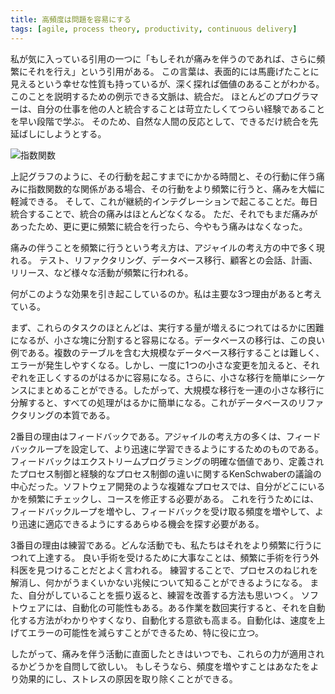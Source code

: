```yaml
---
title: 高頻度は問題を容易にする
tags: [agile, process theory, productivity, continuous delivery]
---
```


私が気に入っている引用の一つに「もしそれが痛みを伴うのであれば、さらに頻繁にそれを行え」という引用がある。
この言葉は、表面的には馬鹿げたことに見えるという幸せな性質も持っているが、深く探れば価値のあることがわかる。
このことを説明するための例示できる文脈は、統合だ。
ほとんどのプログラマーは、自分の仕事を他の人と統合することは苛立たしくてつらい経験であることを早い段階で学ぶ。
そのため、自然な人間の反応として、できるだけ統合を先延ばしにしようとする。

![指数関数](https://martinfowler.com/bliki/images/frequency-reduces-difficulty/graph.png "グラフ")

上記グラフのように、その行動を起こすまでにかかる時間と、その行動に伴う痛みに指数関数的な関係がある場合、その行動をより頻繁に行うと、痛みを大幅に軽減できる。
そして、これが継続的インテグレーションで起こることだ。毎日統合することで、統合の痛みはほとんどなくなる。
ただ、それでもまだ痛みがあったため、更に更に頻繁に統合を行ったら、今やもう痛みはなくなった。

痛みの伴うことを頻繁に行うという考え方は、アジャイルの考え方の中で多く現れる。
テスト、リファクタリング、データベース移行、顧客との会話、計画、リリース、など様々な活動が頻繁に行われる。

何がこのような効果を引き起こしているのか。私は主要な3つ理由があると考えている。

まず、これらのタスクのほとんどは、実行する量が増えるにつれてはるかに困難になるが、小さな塊に分割すると容易になる。データベースの移行は、この良い例である。複数のテーブルを含む大規模なデータベース移行することは難しく、エラーが発生しやすくなる。しかし、一度に1つの小さな変更を加えると、それぞれを正しくするのがはるかに容易になる。さらに、小さな移行を簡単にシーケンスにまとめることができる。したがって、大規模な移行を一連の小さな移行に分解すると、すべての処理がはるかに簡単になる。これがデータベースのリファクタリングの本質である。

2番目の理由はフィードバックである。アジャイルの考え方の多くは、フィードバックループを設定して、より迅速に学習できるようにするためのものである。
フィードバックはエクストリームプログラミングの明確な価値であり、定義されたプロセス制御と経験的なプロセス制御の違いに関するKenSchwaberの議論の中心だった。ソフトウェア開発のような複雑なプロセスでは、自分がどこにいるかを頻繁にチェックし、コースを修正する必要がある。
これを行うためには、フィードバックループを増やし、フィードバックを受け取る頻度を増やして、より迅速に適応できるようにするあらゆる機会を探す必要がある。

3番目の理由は練習である。どんな活動でも、私たちはそれをより頻繁に行うにつれて上達する。
良い手術を受けるために大事なことは、頻繁に手術を行う外科医を見つけることだとよく言われる。
練習することで、プロセスのねじれを解消し、何かがうまくいかない兆候について知ることができるようになる。
また、自分がしていることを振り返ると、練習を改善する方法も思いつく。
ソフトウェアには、自動化の可能性もある。ある作業を数回実行すると、それを自動化する方法がわかりやすくなり、自動化する意欲も高まる。自動化は、速度を上げてエラーの可能性を減らすことができるため、特に役に立つ。

したがって、痛みを伴う活動に直面したときはいつでも、これらの力が適用されるかどうかを自問して欲しい。
もしそうなら、頻度を増やすことはあなたをより効果的にし、ストレスの原因を取り除くことができる。